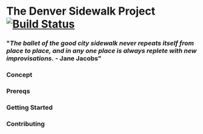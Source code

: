 # The Denver Sidewalk Project [![Build Status](https://travis-ci.org/12mod12/denver-sidewalk-project.svg?branch=master)](https://travis-ci.org/12mod12/denver-sidewalk-project)


### "*The ballet of the good city sidewalk never repeats itself from place to place, and in any one place is always replete with new improvisations.* - Jane Jacobs"

### Concept

### Prereqs

### Getting Started

### Contributing
